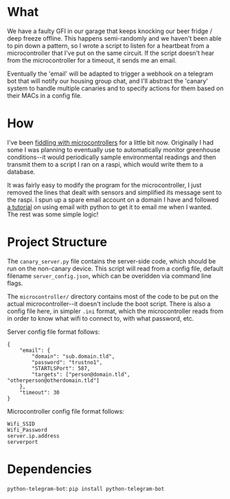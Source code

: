 # What

We have a faulty GFI in our garage that keeps knocking our beer fridge / deep freeze offline. This happens semi-randomly and we haven't been able to pin down a pattern, so I wrote a script to listen for a heartbeat from a microcontroller that I've put on the same circuit. If the script doesn't hear from the microcontroller for a timeout, it sends me an email.

Eventually the 'email' will be adapted to trigger a webhook on a telegram bot that will notify our housing group chat, and I'll abstract the 'canary' system to handle multiple canaries and to specify actions for them based on their MACs in a config file.

# How

I've been [fiddling with microcontrollers](https://highnoiseratio.org/esp8266-intro.html) for a little bit now. Originally I had some I was planning to eventually use to automatically monitor greenhouse conditions--it would periodically sample environmental readings and then transmit them to a script I ran on a raspi, which would write them to a database.

It was fairly easy to modify the program for the microcontroller, I just removed the lines that dealt with sensors and simplified its message sent to the raspi. I spun up a spare email account on a domain I have and followed [a tutorial](https://medium.freecodecamp.org/send-emails-using-code-4fcea9df63f) on using email with python to get it to email me when I wanted. The rest was some simple logic!

# Project Structure

The `canary_server.py` file contains the server-side code, which should be run on the non-canary device. This script will read from a config file, default filename `server_config.json`, which can be overidden via command line flags.

The `microcontroller/` directory contains most of the code to be put on the actual microcontroller--it doesn't include the boot script. There is also a config file here, in simpler `.ini` format, which the microcontroller reads from in order to know what wifi to connect to, with what password, etc.

Server config file format follows:

```
{
    "email": {
        "domain": "sub.domain.tld",
        "password": "trustno1",
        "STARTLSPort": 587,
        "targets": ["person@domain.tld", "otherperson@otherdomain.tld"]
    },
    "timeout": 30
}
```

Microcontroller config file format follows:

```
Wifi_SSID
Wifi_Password
server.ip.address
serverport

```

# Dependencies

`python-telegram-bot`: `pip install python-telegram-bot`